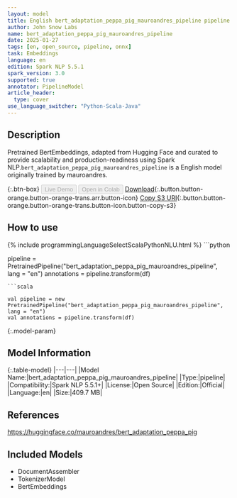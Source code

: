 ```yaml
---
layout: model
title: English bert_adaptation_peppa_pig_mauroandres_pipeline pipeline BertEmbeddings from mauroandres
author: John Snow Labs
name: bert_adaptation_peppa_pig_mauroandres_pipeline
date: 2025-01-27
tags: [en, open_source, pipeline, onnx]
task: Embeddings
language: en
edition: Spark NLP 5.5.1
spark_version: 3.0
supported: true
annotator: PipelineModel
article_header:
  type: cover
use_language_switcher: "Python-Scala-Java"
---
```


## Description

Pretrained BertEmbeddings, adapted from Hugging Face and curated to provide scalability and production-readiness using Spark NLP.`bert_adaptation_peppa_pig_mauroandres_pipeline` is a English model originally trained by mauroandres.

{:.btn-box}
<button class="button button-orange" disabled>Live Demo</button>
<button class="button button-orange" disabled>Open in Colab</button>
[Download](https://s3.amazonaws.com/auxdata.johnsnowlabs.com/public/models/bert_adaptation_peppa_pig_mauroandres_pipeline_en_5.5.1_3.0_1737985635733.zip){:.button.button-orange.button-orange-trans.arr.button-icon}
[Copy S3 URI](s3://auxdata.johnsnowlabs.com/public/models/bert_adaptation_peppa_pig_mauroandres_pipeline_en_5.5.1_3.0_1737985635733.zip){:.button.button-orange.button-orange-trans.button-icon.button-copy-s3}

## How to use



<div class="tabs-box" markdown="1">
{% include programmingLanguageSelectScalaPythonNLU.html %}
```python

pipeline = PretrainedPipeline("bert_adaptation_peppa_pig_mauroandres_pipeline", lang = "en")
annotations =  pipeline.transform(df)   

```
```scala

val pipeline = new PretrainedPipeline("bert_adaptation_peppa_pig_mauroandres_pipeline", lang = "en")
val annotations = pipeline.transform(df)

```
</div>

{:.model-param}
## Model Information

{:.table-model}
|---|---|
|Model Name:|bert_adaptation_peppa_pig_mauroandres_pipeline|
|Type:|pipeline|
|Compatibility:|Spark NLP 5.5.1+|
|License:|Open Source|
|Edition:|Official|
|Language:|en|
|Size:|409.7 MB|

## References

https://huggingface.co/mauroandres/bert_adaptation_peppa_pig

## Included Models

- DocumentAssembler
- TokenizerModel
- BertEmbeddings